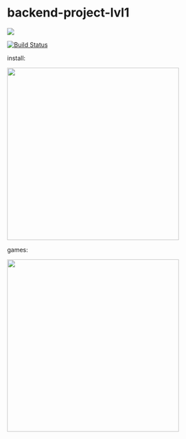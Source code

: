 # backend-project-lvl1

<a href="https://codeclimate.com/github/eifory/backend-project-lvl1/maintainability"><img src="https://api.codeclimate.com/v1/badges/7c4a7393a8b0dadc073d/maintainability" /></a>

[![Build Status](https://travis-ci.com/eifory/backend-project-lvl1.svg?branch=master)](https://travis-ci.com/eifory/backend-project-lvl1)


install:
<p>
  <a href="https://asciinema.org/a/7EyZoJrerYvOMYgSHGzx5gILx"><img src="https://asciinema.org/a/7EyZoJrerYvOMYgSHGzx5gILx.png" width="400"/></a>
</p>
  
games:
<p>
  <a href="https://asciinema.org/a/T3bFRAhCSGR5ZR3LRMIW7OZeX"><img src="https://asciinema.org/a/T3bFRAhCSGR5ZR3LRMIW7OZeX.png" width="400"/></a>
</p>
